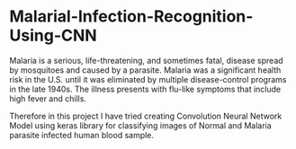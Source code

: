 # Malarial-Infection-Recognition-Using-CNN

Malaria is a serious, life-threatening, and sometimes fatal, disease spread by mosquitoes and caused by a parasite. Malaria was a significant health risk in the U.S. until it was eliminated by multiple disease-control programs in the late 1940s. The illness presents with flu-like symptoms that include high fever and chills.

Therefore in this project I have tried creating Convolution Neural Network Model using keras library for classifying images of Normal and Malaria parasite infected human blood sample.
